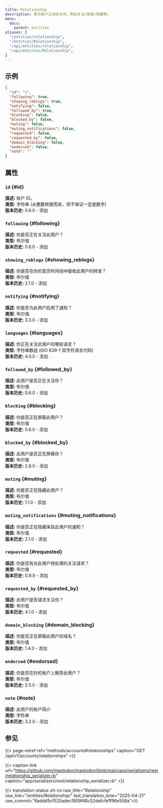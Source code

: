 ```yaml
---
title: Relationship
description: 表示账户之间的关系，例如关注/屏蔽/隐藏等。
menu:
  docs:
    parent: entities
aliases: [
  "/entities/relationship",
  "/entities/Relationship",
  "/api/entities/relationship",
  "/api/entities/Relationship",
]
---
```


## 示例

```json
{
  "id": "1",
  "following": true,
  "showing_reblogs": true,
  "notifying": false,
  "followed_by": true,
  "blocking": false,
  "blocked_by": false,
  "muting": false,
  "muting_notifications": false,
  "requested": false,
  "requested_by": false,
  "domain_blocking": false,
  "endorsed": false,
  "note": ""
}
```

## 属性

### `id` {#id}

**描述:** 账户 ID。\
**类型:** 字符串 (从整数转换而来，但不保证一定是数字)\
**版本历史:**
0.6.0 - 添加

### `following` {#following}

**描述:** 你是否正在关注此用户？\
**类型:** 布尔值\
**版本历史:**
0.6.0 - 添加

### `showing_reblogs` {#showing_reblogs}

**描述:** 你是否在你的首页时间线中接收此用户的转发？\
**类型:** 布尔值\
**版本历史:**
2.1.0 - 添加

### `notifying` {#notifying}

**描述:** 你是否为此用户启用了通知？\
**类型:** 布尔值\
**版本历史:**
3.3.0 - 添加

### `languages` {#languages}

**描述:** 你正在关注此用户的哪些语言？\
**类型:** 字符串数组 (ISO 639-1 双字符语言代码)\
**版本历史:**
4.0.0 - 添加

### `followed_by` {#followed_by}

**描述:** 此用户是否正在关注你？\
**类型:** 布尔值\
**版本历史:**
0.6.0 - 添加

### `blocking` {#blocking}

**描述:** 你是否正在屏蔽此用户？\
**类型:** 布尔值\
**版本历史:**
0.6.0 - 添加

### `blocked_by` {#blocked_by}

**描述:** 此用户是否正在屏蔽你？\
**类型:** 布尔值\
**版本历史:**
2.8.0 - 添加

### `muting` {#muting}

**描述:** 你是否正在隐藏此用户？\
**类型:** 布尔值\
**版本历史:**
1.1.0 - 添加

### `muting_notifications` {#muting_notifications}

**描述:** 你是否正在隐藏来自此用户的通知？\
**类型:** 布尔值\
**版本历史:**
2.1.0 - 添加

### `requested` {#requested}

**描述:** 你是否有对此用户待处理的关注请求？\
**类型:** 布尔值\
**版本历史:**
0.9.9 - 添加

### `requested_by` {#requested_by}

**描述:** 此用户是否请求关注你？\
**类型:** 布尔值\
**版本历史:**
4.1.0 - 添加

### `domain_blocking` {#domain_blocking}

**描述:** 你是否正在屏蔽此用户的域名？\
**类型:** 布尔值\
**版本历史:**
1.4.0 - 添加

### `endorsed` {#endorsed}

**描述:** 你是否在你的账户上推荐此用户？\
**类型:** 布尔值\
**版本历史:**
2.5.0 - 添加

### `note` {#note}

**描述:** 此用户的账户简介\
**类型:** 字符串\
**版本历史:**
3.2.0 - 添加

## 参见

{{< page-relref ref="methods/accounts#relationships" caption="GET /api/v1/accounts/relationships" >}}

{{< caption-link url="https://github.com/mastodon/mastodon/blob/main/app/serializers/rest/relationship_serializer.rb" caption="app/serializers/rest/relationship_serializer.rb" >}}

{{< translation-status-zh-cn raw_title="Relationship" raw_link="/entities/Relationship/" last_translation_time="2025-04-21" raw_commit="6addd5cf525adec1859f48c52dafcfe1f96e558a">}}
